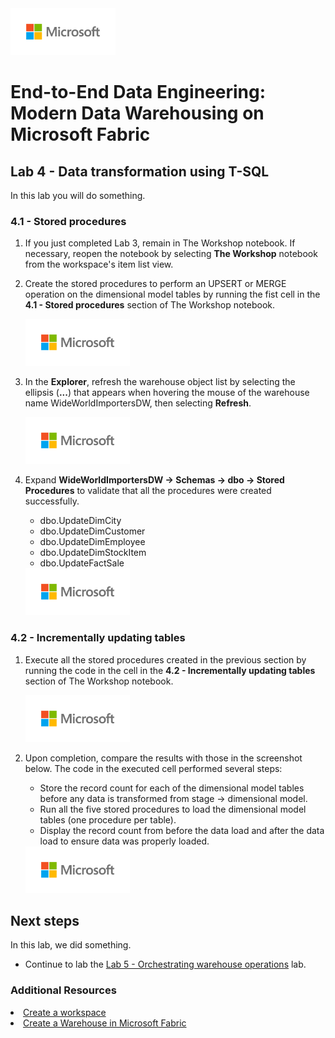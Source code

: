 <img src = "../assets/images/microsoft-logo.png" height = 75/>

# End-to-End Data Engineering:<br>Modern Data Warehousing on Microsoft Fabric

## Lab 4 - Data transformation using T-SQL
In this lab you will do something. 

### 4.1 - Stored procedures

1. If you just completed Lab 3, remain in The Workshop notebook. If necessary, reopen the notebook by selecting **The Workshop** notebook from the workspace's item list view. 

1. Create the stored procedures to perform an UPSERT or MERGE operation on the dimensional model tables by running the fist cell in the **4.1 - Stored procedures** section of The Workshop notebook.

    <img src = "../assets/images/microsoft-logo.png" height = 75/>

1. In the **Explorer**, refresh the warehouse object list by selecting the ellipsis (**...**) that appears when hovering the mouse of the warehouse name WideWorldImportersDW, then selecting **Refresh**.

    <img src = "../assets/images/microsoft-logo.png" height = 75/>

1. Expand **WideWorldImportersDW -> Schemas -> dbo -> Stored Procedures** to validate that all the procedures were created successfully.

    - dbo.UpdateDimCity
    - dbo.UpdateDimCustomer
    - dbo.UpdateDimEmployee
    - dbo.UpdateDimStockItem
    - dbo.UpdateFactSale

    <img src = "../assets/images/microsoft-logo.png" height = 75/>

### 4.2 - Incrementally updating tables

1. Execute all the stored procedures created in the previous section by running the code in the cell in the **4.2 - Incrementally updating tables** section of The Workshop notebook.

    <img src = "../assets/images/microsoft-logo.png" height = 75/>

2. Upon completion, compare the results with those in the screenshot below. The code in the executed cell performed several steps:

    - Store the record count for each of the dimensional model tables before any data is transformed from stage -> dimensional model.
    - Run all the five stored procedures to load the dimensional model tables (one procedure per table).
    - Display the record count from before the data load and after the data load to ensure data was properly loaded.

    <img src = "../assets/images/microsoft-logo.png" height = 75/>

## Next steps
In this lab, we did something.

- Continue to lab the [Lab 5 - Orchestrating warehouse operations](<05 - Orchestrating warehouse operations.md>) lab.

### Additional Resources
<li><a href="https://learn.microsoft.com/en-us/fabric/fundamentals/create-workspaces" targer="_blank">Create a workspace</a></li>
<li><a href="https://learn.microsoft.com/en-us/fabric/data-warehouse/create-warehouse" targer="_blank">Create a Warehouse in Microsoft Fabric</a></li>